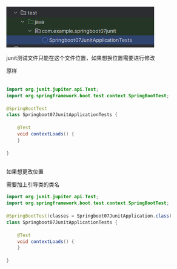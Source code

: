 ![img.png](picture/img_14.png)

junit测试文件只能在这个文件位置，如果想换位置需要进行修改

原样
```java

import org.junit.jupiter.api.Test;
import org.springframework.boot.test.context.SpringBootTest;

@SpringBootTest
class Springboot07JunitApplicationTests {

    @Test
    void contextLoads() {
    }

}



```

如果想更改位置

需要加上引导类的类名

```java
import org.junit.jupiter.api.Test;
import org.springframework.boot.test.context.SpringBootTest;

@SpringBootTest(classes = Springboot07JunitApplication.class)
class Springboot07JunitApplicationTests {

    @Test
    void contextLoads() {
    }

}

```


